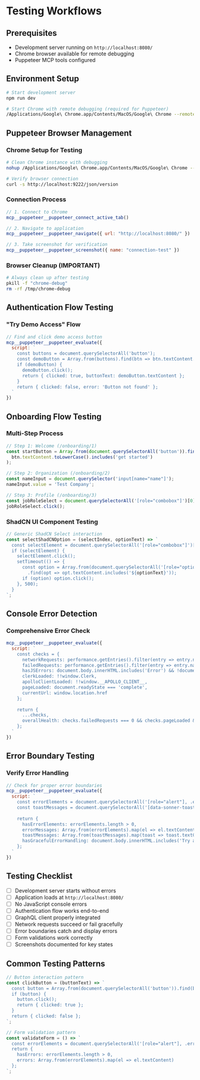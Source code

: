 # Testing Workflows

## Prerequisites

- Development server running on `http://localhost:8080/`
- Chrome browser available for remote debugging
- Puppeteer MCP tools configured

## Environment Setup

```bash
# Start development server
npm run dev

# Start Chrome with remote debugging (required for Puppeteer)
/Applications/Google\ Chrome.app/Contents/MacOS/Google\ Chrome --remote-debugging-port=9222 --no-first-run --no-default-browser-check --disable-default-apps
```

## Puppeteer Browser Management

### Chrome Setup for Testing

```bash
# Clean Chrome instance with debugging
nohup /Applications/Google\ Chrome.app/Contents/MacOS/Google\ Chrome --remote-debugging-port=9222 --user-data-dir=/tmp/chrome-debug --disable-web-security --disable-features=VizDisplayCompositor > /dev/null 2>&1 &

# Verify browser connection
curl -s http://localhost:9222/json/version
```

### Connection Process

```javascript
// 1. Connect to Chrome
mcp__puppeteer__puppeteer_connect_active_tab()

// 2. Navigate to application
mcp__puppeteer__puppeteer_navigate({ url: "http://localhost:8080/" })

// 3. Take screenshot for verification
mcp__puppeteer__puppeteer_screenshot({ name: "connection-test" })
```

### Browser Cleanup (IMPORTANT)

```bash
# Always clean up after testing
pkill -f "chrome-debug"
rm -rf /tmp/chrome-debug
```

## Authentication Flow Testing

### "Try Demo Access" Flow

```javascript
// Find and click demo access button
mcp__puppeteer__puppeteer_evaluate({
  script: `
    const buttons = document.querySelectorAll('button');
    const demoButton = Array.from(buttons).find(btn => btn.textContent.includes('Try Demo Access'));
    if (demoButton) {
      demoButton.click();
      return { clicked: true, buttonText: demoButton.textContent };
    }
    return { clicked: false, error: 'Button not found' };
  `
})
```

## Onboarding Flow Testing

### Multi-Step Process

```javascript
// Step 1: Welcome (/onboarding/1)
const startButton = Array.from(document.querySelectorAll('button')).find(btn => 
  btn.textContent.toLowerCase().includes('get started')
);

// Step 2: Organization (/onboarding/2)
const nameInput = document.querySelector('input[name="name"]');
nameInput.value = 'Test Company';

// Step 3: Profile (/onboarding/3)
const jobRoleSelect = document.querySelectorAll('[role="combobox"]')[0];
jobRoleSelect.click();
```

### ShadCN UI Component Testing

```javascript
// Generic ShadCN Select interaction
const selectShadCNOption = (selectIndex, optionText) => `
  const selectElement = document.querySelectorAll('[role="combobox"]')[${selectIndex}];
  if (selectElement) {
    selectElement.click();
    setTimeout(() => {
      const option = Array.from(document.querySelectorAll('[role="option"]'))
        .find(opt => opt.textContent.includes('${optionText}'));
      if (option) option.click();
    }, 500);
  }
`;
```

## Console Error Detection

### Comprehensive Error Check

```javascript
mcp__puppeteer__puppeteer_evaluate({
  script: `
    const checks = {
      networkRequests: performance.getEntries().filter(entry => entry.name.includes('http')).length,
      failedRequests: performance.getEntries().filter(entry => entry.name.includes('http') && entry.responseEnd === 0).length,
      hasJSErrors: document.body.innerHTML.includes('Error') && !document.body.innerHTML.includes('Try again'),
      clerkLoaded: !!window.Clerk,
      apolloClientLoaded: !!window.__APOLLO_CLIENT__,
      pageLoaded: document.readyState === 'complete',
      currentUrl: window.location.href
    };
    
    return {
      ...checks,
      overallHealth: checks.failedRequests === 0 && checks.pageLoaded && checks.clerkLoaded && checks.apolloClientLoaded
    };
  `
})
```

## Error Boundary Testing

### Verify Error Handling

```javascript
// Check for proper error boundaries
mcp__puppeteer__puppeteer_evaluate({
  script: `
    const errorElements = document.querySelectorAll('[role="alert"], .error, .text-destructive');
    const toastMessages = document.querySelectorAll('[data-sonner-toast], .toast');
    
    return {
      hasErrorElements: errorElements.length > 0,
      errorMessages: Array.from(errorElements).map(el => el.textContent),
      toastMessages: Array.from(toastMessages).map(toast => toast.textContent),
      hasGracefulErrorHandling: document.body.innerHTML.includes('Try again')
    };
  `
})
```

## Testing Checklist

- [ ] Development server starts without errors
- [ ] Application loads at `http://localhost:8080/`
- [ ] No JavaScript console errors
- [ ] Authentication flow works end-to-end
- [ ] GraphQL client properly integrated
- [ ] Network requests succeed or fail gracefully
- [ ] Error boundaries catch and display errors
- [ ] Form validations work correctly
- [ ] Screenshots documented for key states

## Common Testing Patterns

```javascript
// Button interaction pattern
const clickButton = (buttonText) => `
  const button = Array.from(document.querySelectorAll('button')).find(btn => btn.textContent.includes('${buttonText}'));
  if (button) {
    button.click();
    return { clicked: true };
  }
  return { clicked: false };
`;

// Form validation pattern
const validateForm = () => `
  const errorElements = document.querySelectorAll('[role="alert"], .error');
  return {
    hasErrors: errorElements.length > 0,
    errors: Array.from(errorElements).map(el => el.textContent)
  };
`;
```
